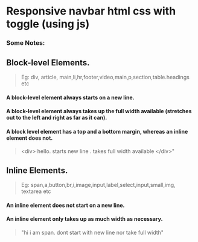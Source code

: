# Responsive navbar html css with toggle (using js)

### Some Notes:

## Block-level Elements.
> Eg: div, article, main,li,hr,footer,video,main,p,section,table.headings etc

#### A block-level element always starts on a new line.
#### A block-level element always takes up the full width available (stretches out to the left and right as far as it can).
#### A block level element has a top and a bottom margin, whereas an inline element does not.

>  &lt;div&gt; hello. starts new line . takes full width available &lt;/div&gt;"


## Inline Elements.
> Eg: span,a,button,br,i,image,input,label,select,input,small,img, textarea etc

#### An inline element does not start on a new line.
#### An inline element only takes up as much width as necessary.

> "<span>hi i am span. dont start with new line nor take full width</span>"

